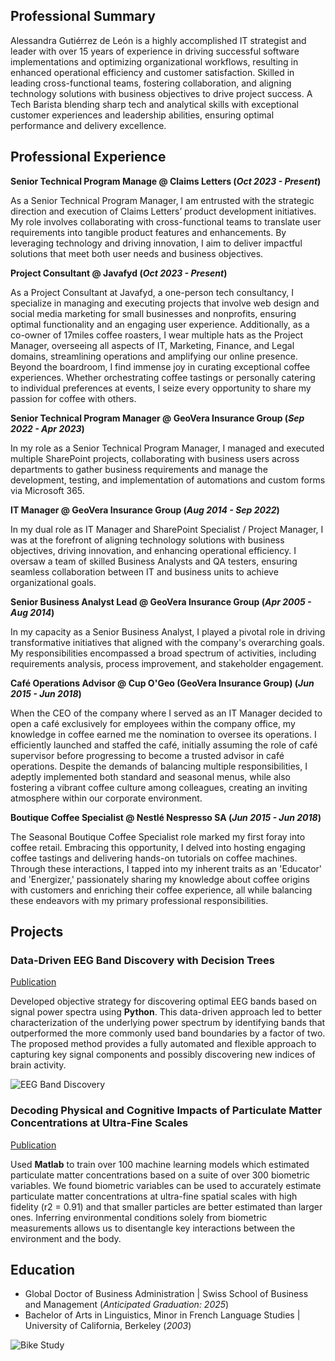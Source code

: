 ## Professional Summary
<p>Alessandra Gutiérrez de León is a highly accomplished IT strategist and leader with over 15 years of experience in driving successful software implementations and optimizing organizational workflows, resulting in enhanced operational efficiency and customer satisfaction. Skilled in leading cross-functional teams, fostering collaboration, and aligning technology solutions with business objectives to drive project success. A Tech Barista blending sharp tech and analytical skills with exceptional customer experiences and leadership abilities, ensuring optimal performance and delivery excellence.</p>


## Professional Experience
**Senior Technical Program Manage @ Claims Letters (_Oct 2023 - Present_)**
<p>As a Senior Technical Program Manager, I am entrusted with the strategic direction and execution of Claims Letters’ product development initiatives.
My role involves collaborating with cross-functional teams to translate user requirements into tangible product features and enhancements. By leveraging technology and driving innovation, I aim to deliver impactful solutions that meet both user needs and business objectives.</p>

**Project Consultant @ Javafyd (_Oct 2023 - Present_)**
<p>As a Project Consultant at Javafyd, a one-person tech consultancy, I specialize in managing and executing projects that involve web design and social media marketing for small businesses and nonprofits, ensuring optimal functionality and an engaging user experience. Additionally, as a co-owner of 17miles coffee roasters, I wear multiple hats as the Project Manager, overseeing all aspects of IT, Marketing, Finance, and Legal domains, streamlining operations and amplifying our online presence. Beyond the boardroom, I find immense joy in curating exceptional coffee experiences. Whether orchestrating coffee tastings or personally catering to individual preferences at events, I seize every opportunity to share my passion for coffee with others.</p>


**Senior Technical Program Manager @ GeoVera Insurance Group (_Sep 2022 - Apr 2023_)**
<p>In my role as a Senior Technical Program Manager, I managed and executed multiple SharePoint projects, collaborating with business users across departments to gather business requirements and manage the development, testing, and implementation of automations and custom forms via Microsoft 365.</p>


**IT Manager @ GeoVera Insurance Group (_Aug 2014 - Sep 2022_)**
<p>In my dual role as IT Manager and SharePoint Specialist / Project Manager, I was at the forefront of aligning technology solutions with business objectives, driving innovation, and enhancing operational efficiency. I oversaw a team of skilled Business Analysts and QA testers, ensuring seamless collaboration between IT and business units to achieve organizational goals.</p>


**Senior Business Analyst Lead @ GeoVera Insurance Group (_Apr 2005 - Aug 2014_)**
<p>In my capacity as a Senior Business Analyst, I played a pivotal role in driving transformative initiatives that aligned with the company's overarching goals. My responsibilities encompassed a broad spectrum of activities, including requirements analysis, process improvement, and stakeholder engagement.</p>


**Café Operations Advisor @ Cup O'Geo (GeoVera Insurance Group) (_Jun 2015 - Jun 2018_)**
<p>When the CEO of the company where I served as an IT Manager decided to open a café exclusively for employees within the company office, my knowledge in coffee earned me the nomination to oversee its operations. I efficiently launched and staffed the café, initially assuming the role of café supervisor before progressing to become a trusted advisor in café operations. Despite the demands of balancing multiple responsibilities, I adeptly implemented both standard and seasonal menus, while also fostering a vibrant coffee culture among colleagues, creating an inviting atmosphere within our corporate environment.</p>


**Boutique Coffee Specialist @ Nestlé Nespresso SA (_Jun 2015 - Jun 2018_)**
<p>The Seasonal Boutique Coffee Specialist role marked my first foray into coffee retail. Embracing this opportunity, I delved into hosting engaging coffee tastings and delivering hands-on tutorials on coffee machines. Through these interactions, I tapped into my inherent traits as an 'Educator' and 'Energizer,' passionately sharing my knowledge about coffee origins with customers and enriching their coffee experience, all while balancing these endeavors with my primary professional responsibilities.</p>


## Projects
### Data-Driven EEG Band Discovery with Decision Trees
[Publication](https://www.mdpi.com/1424-8220/22/8/3048)

Developed objective strategy for discovering optimal EEG bands based on signal power spectra using **Python**. This data-driven approach led to better characterization of the underlying power spectrum by identifying bands that outperformed the more commonly used band boundaries by a factor of two. The proposed method provides a fully automated and flexible approach to capturing key signal components and possibly discovering new indices of brain activity.

![EEG Band Discovery](/assets/img/eeg_band_discovery.jpeg)

### Decoding Physical and Cognitive Impacts of Particulate Matter Concentrations at Ultra-Fine Scales
[Publication](https://www.mdpi.com/1424-8220/22/11/4240)

Used **Matlab** to train over 100 machine learning models which estimated particulate matter concentrations based on a suite of over 300 biometric variables. We found biometric variables can be used to accurately estimate particulate matter concentrations at ultra-fine spatial scales with high fidelity (r2 = 0.91) and that smaller particles are better estimated than larger ones. Inferring environmental conditions solely from biometric measurements allows us to disentangle key interactions between the environment and the body.


## Education
- Global Doctor of Business Administration | Swiss School of Business and Management (_Anticipated Graduation: 2025_)								       		
- Bachelor of Arts in Linguistics, Minor in French Language Studies | University of California, Berkeley (_2003_)

![Bike Study](/assets/img/bike_study.jpeg)
